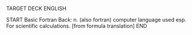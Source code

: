TARGET DECK
ENGLISH

START
Basic
Fortran
Back: n. (also fortran) computer language used esp. For scientific calculations. [from formula translation]
END
